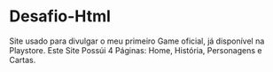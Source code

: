 # Desafio-Html
Site usado para divulgar o meu primeiro Game oficial, já disponível na Playstore.
Este Site Possúi 4 Páginas: Home, História, Personagens e Cartas.
